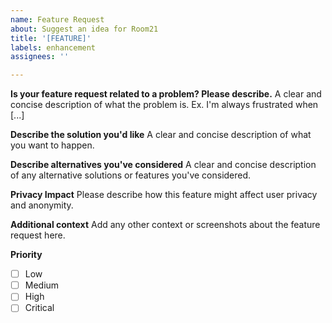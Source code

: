 ```yaml
---
name: Feature Request
about: Suggest an idea for Room21
title: '[FEATURE]'
labels: enhancement
assignees: ''

---
```


**Is your feature request related to a problem? Please describe.**
A clear and concise description of what the problem is. Ex. I'm always frustrated when [...]

**Describe the solution you'd like**
A clear and concise description of what you want to happen.

**Describe alternatives you've considered**
A clear and concise description of any alternative solutions or features you've considered.

**Privacy Impact**
Please describe how this feature might affect user privacy and anonymity.

**Additional context**
Add any other context or screenshots about the feature request here.

**Priority**
- [ ] Low
- [ ] Medium  
- [ ] High
- [ ] Critical
